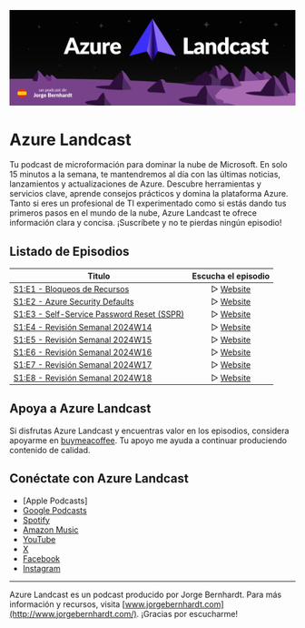 ![logo](img/Cover.png)
# Azure Landcast

Tu podcast de microformación para dominar la nube de Microsoft. En solo 15 minutos a la semana, te mantendremos al día con las últimas noticias, lanzamientos y actualizaciones de Azure. Descubre herramientas y servicios clave, aprende consejos prácticos y domina la plataforma Azure. 
Tanto si eres un profesional de TI experimentado como si estás dando tus primeros pasos en el mundo de la nube, Azure Landcast te ofrece información clara y concisa. ¡Suscríbete y no te pierdas ningún episodio!


## Listado de Episodios
| Titulo | Escucha el episodio|
|--|:--:|
|[S1:E1 - Bloqueos de Recursos](content/S1E1-Bloqueos-de-Recursos/episode_description.md)|▷ [Website](https://podcast.azurelandcast.com/2231589/13766574-s1-e1-bloqueos-de-recursos)|
|[S1:E2 - Azure Security Defaults](content/S1E2-Azure-Security-Defaults/episode_description.md)|▷ [Website](https://podcast.azurelandcast.com/2231589/14298555-s1-e2-azure-security-defaults)|
|[S1:E3 - Self-Service Password Reset (SSPR)](content/S1E3-Self-Service-Password-Reset/episode_description.md)|▷ [Website](https://podcast.azurelandcast.com/2231589/14393295-s1-e3-self-service-password-reset-sspr)|
|[S1:E4 - Revisión Semanal 2024W14](content/S1E4-Revision-Semanal/episode_description.md)|▷ [Website](https://podcast.azurelandcast.com/2231589/14926976-s1-e4-revision-semanal-2024w14)|
|[S1:E5 - Revisión Semanal 2024W15](content/S1E5-Revision-Semanal/episode_description.md)|▷ [Website](https://podcast.azurelandcast.com/2231589/15010588-s1-e5-revision-semanal-2024w15)|
|[S1:E6 - Revisión Semanal 2024W16](content/S1E6-Revision-Semanal/episode_description.md)|▷ [Website](https://podcast.azurelandcast.com/2231589/15087326-s1-e6-revision-semanal-2024w16)|
|[S1:E7 - Revisión Semanal 2024W17](content/S1E7-Revision-Semanal/episode_description.md)|▷ [Website](https://podcast.azurelandcast.com/2231589/15149876-s1-e7-revision-semanal-2024w17)|
|[S1:E8 - Revisión Semanal 2024W18](content/S1E8-Revision-Semanal/episode_description.md)|▷ [Website](https://podcast.azurelandcast.com)|
## Apoya a Azure Landcast

Si disfrutas Azure Landcast y encuentras valor en los episodios, considera apoyarme en [buymeacoffee](https://www.buymeacoffee.com/jorgebernhardt). Tu apoyo me ayuda a continuar produciendo contenido de calidad.


## Conéctate con Azure Landcast

- [Apple Podcasts]
- [Google Podcasts](https://podcasts.google.com/feed/aHR0cHM6Ly9mZWVkcy5idXp6c3Byb3V0LmNvbS8yMjMxNTg5LnJzcw)
- [Spotify](https://open.spotify.com/show/5tx2iYmWz1cS3BGU7XrVa7?si=fc00e3a1a6954535)
- [Amazon Music](https://music.amazon.com/podcasts/6bd6f0af-ca32-435d-a827-2db40edb629e/azure-landcast)
- [YouTube](https://www.youtube.com/playlist?list=PLoP07BtTZA-qULgNnzTFplFl1yEj4unAV)
- [X](https://twitter.com/Azurelandcast)
- [Facebook](https://www.facebook.com/profile.php?id=100092357976591)
- [Instagram](https://instagram.com/azurelandcast?igshid=NzZlODBkYWE4Ng%3D%3D&utm_source=qr)


---


Azure Landcast es un podcast producido por Jorge Bernhardt. Para más información y recursos, visita [www.jorgebernhardt.com](http://www.jorgebernhardt.com/). ¡Gracias por escucharme!

